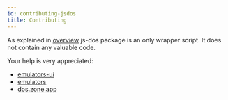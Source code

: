 ```yaml
---
id: contributing-jsdos
title: Contributing
---
```


As explained in [overview](overview.md) js-dos package is an only wrapper script. It does not contain any valuable code.

Your help is very appreciated:
* [emulators-ui](contributing-emulators-ui.md)
* [emulators](contributing-emulators.md)
* [dos.zone.app](doszone.md#contributing)
